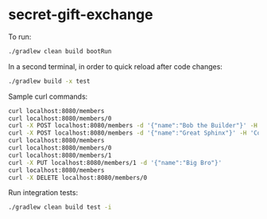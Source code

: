 # secret-gift-exchange

To run:
```sh
./gradlew clean build bootRun
```

In a second terminal, in order to quick reload after code changes:
```sh
./gradlew build -x test
```

Sample curl commands:
```sh
curl localhost:8080/members
curl localhost:8080/members/0
curl -X POST localhost:8080/members -d '{"name":"Bob the Builder"}' -H 'Content-Type:application/json'
curl -X POST localhost:8080/members -d '{"name":"Great Sphinx"}' -H 'Content-Type:application/json'
curl localhost:8080/members
curl localhost:8080/members/0
curl localhost:8080/members/1
curl -X PUT localhost:8080/members/1 -d '{"name":"Big Bro"}'
curl localhost:8080/members
curl -X DELETE localhost:8080/members/0
```

Run integration tests:
```sh
./gradlew clean build test -i
```
